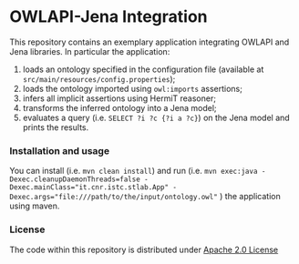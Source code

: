 # OWLAPI-Jena Integration

This repository contains an exemplary application integrating OWLAPI and Jena libraries. In particular the application:
1. loads an ontology specified in the configuration file (available at ``src/main/resources/config.properties``);
2. loads the ontology imported using ``owl:imports`` assertions;
3. infers all implicit assertions using HermiT reasoner;
4. transforms the inferred ontology into a Jena model;
5. evaluates a query (i.e. ``SELECT ?i ?c {?i a ?c}``) on the Jena model and prints the results.

### Installation and usage

You can install (i.e. ``mvn clean install``) and run (i.e. ``mvn exec:java -Dexec.cleanupDaemonThreads=false -Dexec.mainClass="it.cnr.istc.stlab.App" -Dexec.args="file:///path/to/the/input/ontology.owl"`` ) the application using maven.

### License

The code within this repository is distributed under [Apache 2.0 License](LICENSE)
